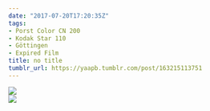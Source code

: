 ```yaml
---
date: "2017-07-20T17:20:35Z"
tags:
- Porst Color CN 200
- Kodak Star 110
- Göttingen
- Expired Film
title: no title
tumblr_url: https://yaapb.tumblr.com/post/163215113751
---
```

 ![](/tumblr_files/tumblr_otea8pbYP91v9quwwo1_1280.jpg)  
 ![](/tumblr_files/tumblr_otea8pbYP91v9quwwo2_1280.jpg)  
  
